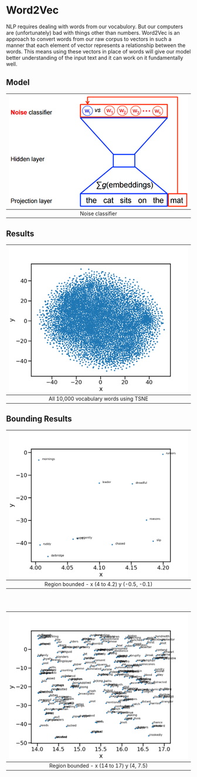 # Word2Vec
NLP requires dealing with words from our vocabulory. 
But our computers are (unfortunately) bad with things other than numbers. 
Word2Vec is an approach to convert words from our raw corpus to vectors in such a manner that each element of vector represents a relationship between the words. 
This means using these vectors in place of words will give our model better understanding of the input text and it can work on it fundamentally well.

## Model

|![Noise classifier](./images/nce-nplm.png)|
|:--------------------:|
|Noise classifier|

## Results

|![All 10,000 vocabulary words using TSNE](./images/all_embeddings.png)|
|:--------------------:|
|All 10,000 vocabulary words using TSNE|

## Bounding Results

|![Region bounded](./images/xbounded_4_to_4.2.png)|
|:--------------------:|
|Region bounded - x (4 to 4.2) y (-0.5, -0.1)|

<br/><br/>

|![Region bounded 2](./images/xbounded_14_to_17.png)|
|:--------------------:|
|Region bounded - x (14 to 17) y (4, 7.5)|
